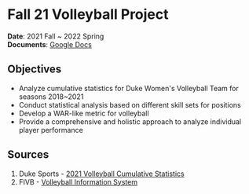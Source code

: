 # Fall 21 Volleyball Project

**Date**: 2021 Fall ~ 2022 Spring<br>
**Documents**: [Google Docs](https://docs.google.com/document/d/1FT1GLgJ2wC0Wx0aJGSr3TNlLg7V-6a3f2lLjZIBOd8M/edit?usp=sharing)

## Objectives

- Analyze cumulative statistics for Duke Women's Volleyball Team for seasons 2018~2021
- Conduct statistical analysis based on different skill sets for positions
- Develop a WAR-like metric for volleyball
- Provide a comprehensive and holistic approach to analyze individual player performance

## Sources
1. Duke Sports - [2021 Volleyball Cumulative Statistics](https://goduke.com/sports/vb/stats/2021?path=vb)
2. FIVB - [Volleyball Information System](http://www.fivb.org/en/volleyball/vis.asp)
